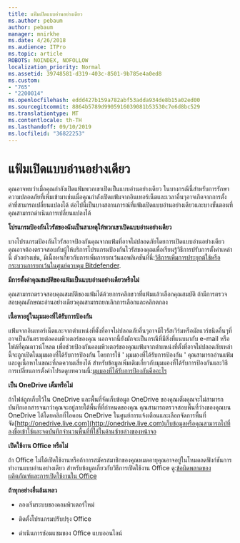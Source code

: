 ```yaml
---
title: แฟ้มเปิดแบบอ่านอย่างเดียว
ms.author: pebaum
author: pebaum
manager: mnirkhe
ms.date: 4/26/2018
ms.audience: ITPro
ms.topic: article
ROBOTS: NOINDEX, NOFOLLOW
localization_priority: Normal
ms.assetid: 39748581-d319-403c-8501-9b785e4a0ed8
ms.custom:
- "765"
- "2200014"
ms.openlocfilehash: eddd427b159a782abf53adda934de8b15a02ed00
ms.sourcegitcommit: 8864b5789d9905916039081b53530c7e6d8bc529
ms.translationtype: MT
ms.contentlocale: th-TH
ms.lasthandoff: 09/10/2019
ms.locfileid: "36822253"
---
```

# <a name="file-open-read-only"></a>แฟ้มเปิดแบบอ่านอย่างเดียว

คุณอาจพบว่าเมื่อคุณกำลังเปิดแฟ้มพวกเขาเปิดเป็นแบบอ่านอย่างเดียว ในบางกรณีนี้สำหรับการรักษาความปลอดภัยที่เพิ่มเข้ามาเช่นเมื่อคุณกำลังเปิดแฟ้มจากอินเทอร์เน็ตและเวลาอื่นๆอาจเกิดจากการตั้งค่าที่สามารถเปลี่ยนแปลงได้ ต่อไปนี้เป็นบางสถานการณ์ที่แฟ้มเปิดแบบอ่านอย่างเดียวและบางขั้นตอนที่คุณสามารถดำเนินการเปลี่ยนแปลงได้
  
 **โปรแกรมป้องกันไวรัสของฉันเป็นสาเหตุให้พวกเขาเปิดแบบอ่านอย่างเดียว**
  
บางโปรแกรมป้องกันไวรัสอาจป้องกันคุณจากแฟ้มที่อาจไม่ปลอดภัยโดยการเปิดแบบอ่านอย่างเดียว คุณอาจต้องตรวจสอบกับผู้ให้บริการโปรแกรมป้องกันไวรัสของคุณเพื่อเรียนรู้วิธีการปรับการตั้งค่าเหล่านี้ ตัวอย่างเช่น, มีเนื้อหาเกี่ยวกับการเพิ่มการยกเว้นแอพลิเคชันที่นี่:[วิธีการเพิ่มการประยุกต์ใช้หรือกระบวนการยกเว้นในศูนย์ควบคุม Bitdefender](https://aka.ms/AA6098i).
  
 **มีการตั้งค่าคุณสมบัติของแฟ้มเป็นแบบอ่านอย่างเดียวหรือไม่**
  
คุณสามารถตรวจสอบคุณสมบัติของแฟ้มได้ด้วยการคลิกขวาที่แฟ้มแล้วเลือกคุณสมบัติ ถ้ามีการตรวจสอบคุณลักษณะอ่านอย่างเดียวคุณสามารถยกเลิกการเลือกและคลิกตกลง
  
 **เนื้อหาอยู่ในมุมมองที่ได้รับการป้องกัน**
  
แฟ้มจากอินเทอร์เน็ตและจากตำแหน่งที่ตั้งที่อาจไม่ปลอดภัยอื่นๆอาจมีไวรัสเวิร์มหรือมัลแวร์ชนิดอื่นๆที่อาจเป็นอันตรายต่อคอมพิวเตอร์ของคุณ นอกจากนี้ยังมักจะเป็นกรณีที่มีสิ่งที่แนบมากับ e-mail หรือไฟล์ที่คุณดาวน์โหลด เพื่อช่วยป้องกันคอมพิวเตอร์ของคุณแฟ้มจากตำแหน่งที่ตั้งที่อาจไม่ปลอดภัยเหล่านี้จะถูกเปิดในมุมมองที่ได้รับการป้องกัน โดยการใช้ ' มุมมองที่ได้รับการป้องกัน ' คุณสามารถอ่านแฟ้มและดูเนื้อหาในขณะที่ลดความเสี่ยงได้ สำหรับข้อมูลเพิ่มเติมเกี่ยวกับมุมมองที่ได้รับการป้องกันและวิธีการเปลี่ยนการตั้งค่าโปรดดูบทความนี้:[มุมมองที่ได้รับการป้องกันคืออะไร](https://support.office.com/article/d6f09ac7-e6b9-4495-8e43-2bbcdbcb6653)
  
 **เป็น OneDrive เต็มหรือไม่**
  
ถ้าไฟล์ถูกเก็บไว้ใน OneDrive และพื้นที่จัดเก็บข้อมูล OneDrive ของคุณเต็มคุณจะไม่สามารถบันทึกเอกสารจนกว่าคุณจะอยู่ภายใต้พื้นที่ที่กำหนดของคุณ คุณสามารถตรวจสอบพื้นที่ว่างของคุณบน OneDrive ได้โดยคลิกที่ไอคอน OneDrive ในศูนย์การแจ้งเตือนและเลือกจัดการพื้นที่จัด[http://onedrive.live.com](http://onedrive.live.com)เก็บข้อมูลหรือคุณสามารถไปที่ลงชื่อเข้าใช้และจดบันทึกจำนวนพื้นที่ที่ใช้ในด้านซ้ายล่างของหน้าจอ
  
 **เปิดใช้งาน Office หรือไม่**
  
ถ้า Office ไม่ได้เปิดใช้งานหรือถ้าการสมัครสมาชิกของคุณหมดอายุคุณอาจอยู่ในโหมดลดฟังก์ชันการทำงานแบบอ่านอย่างเดียว สำหรับข้อมูลเกี่ยวกับวิธีการเปิดใช้งาน Office ดู:[ข้อผิดพลาดของผลิตภัณฑ์และการเปิดใช้งานใน Office](https://support.office.com/article/0d23d3c0-c19c-4b2f-9845-5344fedc4380)
  
 **ถ้าทุกอย่างอื่นล้มเหลว**
  
- ลองเริ่มระบบของคอมพิวเตอร์ใหม่
    
- ติดตั้งโปรแกรมปรับปรุง Office
    
- ดำเนินการซ่อมแซมของ Office แบบออนไลน์
    

